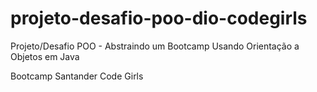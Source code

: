 # projeto-desafio-poo-dio-codegirls
Projeto/Desafio POO - Abstraindo um Bootcamp Usando Orientação a Objetos em Java

Bootcamp Santander Code Girls 
